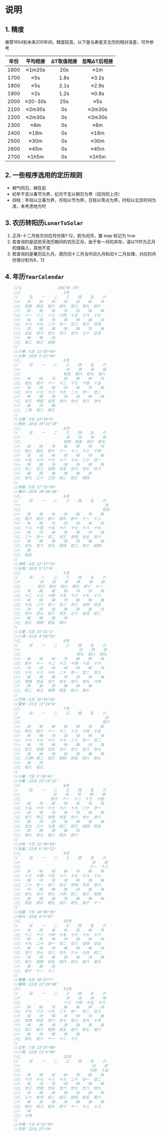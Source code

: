 # 说明

## 1. 精度

推荐1654到未来200年间，精度较高，以下是与寿星天文历的相对误差，可作参考

| 年份 | 平均相差 | ΔT取值相差 | 忽略ΔT后相差 |
|------|:--------:|:----------:|:------------:|
| 1600 |  ≈1m20s  | 20s        |≈1m           |
| 1700 |  ≈5s     | 1.8s       |≈3.2s         |
| 1800 |  ≈5s     | 2.1s       |≈2.9s         |
| 1900 |  ≈2s     | 1.2s       |≈0.8s         |
| 2000 |  ≈20-30s | 25s        |≈5s           |
| 2100 |  ≈2m30s  | 0s         |≈2m30s        |
| 2200 |  ≈2m30s  | 0s         |≈2m30s        |
| 2300 |  ≈8m     | 0s         |≈8m           |
| 2400 |  ≈18m    | 0s         |≈18m          |
| 2500 |  ≈30m    | 0s         |≈30m          |
| 2600 |  ≈45m    | 0s         |≈45m          |
| 2700 |  ≈1h5m   | 0s         |≈1h5m         |

## 2. 一些程序选用的定历规则

- 朔气同日，朔在前
- 纪年干支以春节为界，纪月干支以朔日为界（闰月同上月）
- 四柱：年柱以立春为界，月柱以节为界，日柱以零点为界，时柱以北京时间为准，未考虑地方时

## 3. 农历转阳历`LunarToSolar`

1. 正月-十二月依次对应月份值1-12，若为闰月，置 leap 标记为 true
2. 若查询的是武则天改历期间的农历正月，由于有一月的并存，请以11作为正月的值输入，其他不变
3. 若查询的是秦历后九月，周历闰十三月当作闰九月和闰十二月处理，对应的月份值分别为9，12

## 4. 年历`YearCalendar`

```go
	//🗓️                 2017年（平）
	//📅                    1月
	//     日    一    二    三    四    五    六
	//☀️   ㏠    ㏡    ㏢    ㏣    ㏤    ㏥    ㏦
	//🌛  初四  初五  初六  初七  初八  初九  初十
	//☀️   ㏧    ㏨    ㏩    ㏪    ㏫    ㏬    ㏭
	//🌛  十一  十二  十三  十四  十五  十六  十七
	//☀️   ㏮    ㏯    ㏰    ㏱    ㏲    ㏳    ㏴
	//🌛  十八  十九  二十  廿一  廿二  廿三  廿四
	//☀️   ㏵    ㏶    ㏷    ㏸    ㏹    ㏺    ㏻
	//🌛  廿五  廿六  廿七  廿八  廿九  三十  正月
	//☀️   ㏼    ㏽    ㏾
	//🌛  初二  初三  初四
	//
	//小寒：5日 11ʰ55ᵐ44ˢ
	//大寒：20日 5ʰ23ᵐ36ˢ
	//📅                    2月
	//     日    一    二    三    四    五    六
	//☀️                     ㏠    ㏡    ㏢    ㏣
	//🌛                    初五  初六  初七  初八
	//☀️   ㏤    ㏥    ㏦    ㏧    ㏨    ㏩    ㏪
	//🌛  初九  初十  十一  十二  十三  十四  十五
	//☀️   ㏫    ㏬    ㏭    ㏮    ㏯    ㏰    ㏱
	//🌛  十六  十七  十八  十九  二十  廿一  廿二
	//☀️   ㏲    ㏳    ㏴    ㏵    ㏶    ㏷    ㏸
	//🌛  廿三  廿四  廿五  廿六  廿七  廿八  廿九
	//☀️   ㏹    ㏺    ㏻
	//🌛  二月  初二  初三
	//
	//立春：3日 23ʰ34ᵐ3ˢ
	//雨水：18日 19ʰ31ᵐ19ˢ
	//📅                    3月
	//     日    一    二    三    四    五    六
	//☀️                     ㏠    ㏡    ㏢    ㏣
	//🌛                    初四  初五  初六  初七
	//☀️   ㏤    ㏥    ㏦    ㏧    ㏨    ㏩    ㏪
	//🌛  初八  初九  初十  十一  十二  十三  十四
	//☀️   ㏫    ㏬    ㏭    ㏮    ㏯    ㏰    ㏱
	//🌛  十五  十六  十七  十八  十九  二十  廿一
	//☀️   ㏲    ㏳    ㏴    ㏵    ㏶    ㏷    ㏸
	//🌛  廿二  廿三  廿四  廿五  廿六  廿七  廿八
	//☀️   ㏹    ㏺    ㏻    ㏼    ㏽    ㏾
	//🌛  廿九  三十  三月  初二  初三  初四
	//
	//惊蛰：5日 17ʰ32ᵐ43ˢ
	//春分：20日 18ʰ28ᵐ38ˢ
	//📅                    4月
	//     日    一    二    三    四    五    六
	//☀️                                       ㏠
	//🌛                                      初五
	//☀️   ㏡    ㏢    ㏣    ㏤    ㏥    ㏦    ㏧
	//🌛  初六  初七  初八  初九  初十  十一  十二
	//☀️   ㏨    ㏩    ㏪    ㏫    ㏬    ㏭    ㏮
	//🌛  十三  十四  十五  十六  十七  十八  十九
	//☀️   ㏯    ㏰    ㏱    ㏲    ㏳    ㏴    ㏵
	//🌛  二十  廿一  廿二  廿三  廿四  廿五  廿六
	//☀️   ㏶    ㏷    ㏸    ㏹    ㏺    ㏻    ㏼
	//🌛  廿七  廿八  廿九  四月  初二  初三  初四
	//☀️   ㏽
	//🌛  初五
	//
	//清明：4日 22ʰ17ᵐ19ˢ
	//谷雨：20日 5ʰ27ᵐ0ˢ
	//📅                    5月
	//     日    一    二    三    四    五    六
	//☀️         ㏠    ㏡    ㏢    ㏣    ㏤    ㏥
	//🌛        初六  初七  初八  初九  初十  十一
	//☀️   ㏦    ㏧    ㏨    ㏩    ㏪    ㏫    ㏬
	//🌛  十二  十三  十四  十五  十六  十七  十八
	//☀️   ㏭    ㏮    ㏯    ㏰    ㏱    ㏲    ㏳
	//🌛  十九  二十  廿一  廿二  廿三  廿四  廿五
	//☀️   ㏴    ㏵    ㏶    ㏷    ㏸    ㏹    ㏺
	//🌛  廿六  廿七  廿八  廿九  三十  五月  初二
	//☀️   ㏻    ㏼    ㏽    ㏾
	//🌛  初三  初四  初五  初六
	//
	//立夏：5日 15ʰ31ᵐ2ˢ
	//小满：21日 4ʰ30ᵐ55ˢ
	//📅                    6月
	//     日    一    二    三    四    五    六
	//☀️                           ㏠    ㏡    ㏢
	//🌛                          初七  初八  初九
	//☀️   ㏣    ㏤    ㏥    ㏦    ㏧    ㏨    ㏩
	//🌛  初十  十一  十二  十三  十四  十五  十六
	//☀️   ㏪    ㏫    ㏬    ㏭    ㏮    ㏯    ㏰
	//🌛  十七  十八  十九  二十  廿一  廿二  廿三
	//☀️   ㏱    ㏲    ㏳    ㏴    ㏵    ㏶    ㏷
	//🌛  廿四  廿五  廿六  廿七  廿八  廿九  六月
	//☀️   ㏸    ㏹    ㏺    ㏻    ㏼    ㏽
	//🌛  初二  初三  初四  初五  初六  初七
	//
	//芒种：5日 19ʰ36ᵐ36ˢ
	//夏至：21日 12ʰ24ᵐ8ˢ
	//📅                    7月
	//     日    一    二    三    四    五    六
	//☀️                                       ㏠
	//🌛                                      初八
	//☀️   ㏡    ㏢    ㏣    ㏤    ㏥    ㏦    ㏧
	//🌛  初九  初十  十一  十二  十三  十四  十五
	//☀️   ㏨    ㏩    ㏪    ㏫    ㏬    ㏭    ㏮
	//🌛  十六  十七  十八  十九  二十  廿一  廿二
	//☀️   ㏯    ㏰    ㏱    ㏲    ㏳    ㏴    ㏵
	//🌛  廿三  廿四  廿五  廿六  廿七  廿八  廿九
	//☀️   ㏶    ㏷    ㏸    ㏹    ㏺    ㏻    ㏼
	//🌛  六月® 初二  初三  初四  初五  初六  初七
	//☀️   ㏽    ㏾
	//🌛  初八  初九
	//
	//小暑：7日 5ʰ50ᵐ41ˢ
	//大暑：22日 23ʰ15ᵐ21ˢ
	//📅                    8月
	//     日    一    二    三    四    五    六
	//☀️               ㏠    ㏡    ㏢    ㏣    ㏤
	//🌛              初十  十一  十二  十三  十四
	//☀️   ㏥    ㏦    ㏧    ㏨    ㏩    ㏪    ㏫
	//🌛  十五  十六  十七  十八  十九  二十  廿一
	//☀️   ㏬    ㏭    ㏮    ㏯    ㏰    ㏱    ㏲
	//🌛  廿二  廿三  廿四  廿五  廿六  廿七  廿八
	//☀️   ㏳    ㏴    ㏵    ㏶    ㏷    ㏸    ㏹
	//🌛  廿九  三十  七月  初二  初三  初四  初五
	//☀️   ㏺    ㏻    ㏼    ㏽    ㏾
	//🌛  初六  初七  初八  初九  初十
	//
	//立秋：7日 15ʰ39ᵐ59ˢ
	//处暑：23日 6ʰ20ᵐ12ˢ
	//📅                    9月
	//     日    一    二    三    四    五    六
	//☀️                                 ㏠    ㏡
	//🌛                                十一  十二
	//☀️   ㏢    ㏣    ㏤    ㏥    ㏦    ㏧    ㏨
	//🌛  十三  十四  十五  十六  十七  十八  十九
	//☀️   ㏩    ㏪    ㏫    ㏬    ㏭    ㏮    ㏯
	//🌛  二十  廿一  廿二  廿三  廿四  廿五  廿六
	//☀️   ㏰    ㏱    ㏲    ㏳    ㏴    ㏵    ㏶
	//🌛  廿七  廿八  廿九  八月  初二  初三  初四
	//☀️   ㏷    ㏸    ㏹    ㏺    ㏻    ㏼    ㏽
	//🌛  初五  初六  初七  初八  初九  初十  十一
	//
	//白露：7日 18ʰ38ᵐ36ˢ
	//秋分：23日 4ʰ1ᵐ47ˢ
	//📅                    10月
	//     日    一    二    三    四    五    六
	//☀️   ㏠    ㏡    ㏢    ㏣    ㏤    ㏥    ㏦
	//🌛  十二  十三  十四  十五  十六  十七  十八
	//☀️   ㏧    ㏨    ㏩    ㏪    ㏫    ㏬    ㏭
	//🌛  十九  二十  廿一  廿二  廿三  廿四  廿五
	//☀️   ㏮    ㏯    ㏰    ㏱    ㏲    ㏳    ㏴
	//🌛  廿六  廿七  廿八  廿九  三十  九月  初二
	//☀️   ㏵    ㏶    ㏷    ㏸    ㏹    ㏺    ㏻
	//🌛  初三  初四  初五  初六  初七  初八  初九
	//☀️   ㏼    ㏽    ㏾
	//🌛  初十  十一  十二
	//
	//寒露：8日 10ʰ22ᵐ7ˢ
	//霜降：23日 13ʰ26ᵐ40ˢ
	//📅                    11月
	//     日    一    二    三    四    五    六
	//☀️                     ㏠    ㏡    ㏢    ㏣
	//🌛                    十三  十四  十五  十六
	//☀️   ㏤    ㏥    ㏦    ㏧    ㏨    ㏩    ㏪
	//🌛  十七  十八  十九  二十  廿一  廿二  廿三
	//☀️   ㏫    ㏬    ㏭    ㏮    ㏯    ㏰    ㏱
	//🌛  廿四  廿五  廿六  廿七  廿八  廿九  十月
	//☀️   ㏲    ㏳    ㏴    ㏵    ㏶    ㏷    ㏸
	//🌛  初二  初三  初四  初五  初六  初七  初八
	//☀️   ㏹    ㏺    ㏻    ㏼    ㏽
	//🌛  初九  初十  十一  十二  十三
	//
	//立冬：7日 13ʰ37ᵐ48ˢ
	//小雪：22日 11ʰ4ᵐ38ˢ
	//📅                    12月
	//     日    一    二    三    四    五    六
	//☀️                                 ㏠    ㏡
	//🌛                                十四  十五
	//☀️   ㏢    ㏣    ㏤    ㏥    ㏦    ㏧    ㏨
	//🌛  十六  十七  十八  十九  二十  廿一  廿二
	//☀️   ㏩    ㏪    ㏫    ㏬    ㏭    ㏮    ㏯
	//🌛  廿三  廿四  廿五  廿六  廿七  廿八  廿九
	//☀️   ㏰    ㏱    ㏲    ㏳    ㏴    ㏵    ㏶
	//🌛  三十  冬月  初二  初三  初四  初五  初六
	//☀️   ㏷    ㏸    ㏹    ㏺    ㏻    ㏼    ㏽
	//🌛  初七  初八  初九  初十  十一  十二  十三
	//☀️   ㏾
	//🌛  十四
	//
	//大雪：7日 6ʰ32ᵐ39ˢ
	//冬至：22日 27ᵐ56ˢ
```